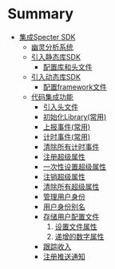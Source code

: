 # Summary

* [集成Specter SDK](README.md)
  * [幽灵分析系统](spectersystem/README.md)
  * [引入静态库SDK](addsdklibrary/staticlib/README.md)
    * [配置库和头文件](addsdklibrary/staticlib/staticlibrary.md)
  * [引入动态库SDK](addsdklibrary/framework/README.md)
    * [配置framework文件](addsdklibrary/framework/framework.md)
  * [代码集成功能](addcode/README.md)
    * [引入头文件](addcode/headfilelibrary/README.md)
    * [初始化Library\(常用\)](addcode/headfilelibrary/README.md)
    * [上报事件\(常用\)]()
    * [计时事件\(常用\)]()
    * [清除所有计时事件]()
    * [注册超级属性]()
    * [一次性设置超级属性]()
    * [注销超级属性]()
    * [清除所有超级属性]()
    * [管理用户身份]()
    * [用户身份别名]()
    * [存储用户配置文件]()
      1. [设置文件属性]()
      2. [递增的数字属性]()
    * [跟踪收入]()
    * [注册推送通知]()

